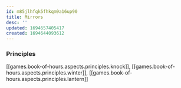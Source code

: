 ```yaml
---
id: m85jlhfqk5fhkqm9a16up90
title: Mirrors
desc: ''
updated: 1694657405417
created: 1694644093612
---
```


### Principles

[[games.book-of-hours.aspects.principles.knock]], [[games.book-of-hours.aspects.principles.winter]], [[games.book-of-hours.aspects.principles.lantern]]  
